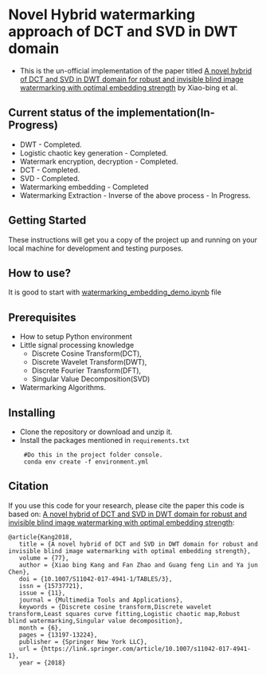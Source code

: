 # Novel Hybrid watermarking approach of DCT and SVD in DWT domain

* This is the un-official implementation of the paper titled [A novel hybrid of DCT and SVD in DWT domain
for robust and invisible blind image watermarking
with optimal embedding strength](https://link.springer.com/article/10.1007/s11042-017-4941-1) by Xiao-bing et al.

## Current status of the implementation(In-Progress)
* DWT - Completed.
* Logistic chaotic key generation - Completed.
* Watermark encryption, decryption - Completed.
* DCT - Completed.
* SVD - Completed.
* Watermarking embedding - Completed
* Watermarking Extraction - Inverse of the above process - In Progress.

## Getting Started

These instructions will get you a copy of the project up and running on your local machine for development and testing purposes.

## How to use?

It is good to start with [watermarking_embedding_demo.ipynb](https://github.com/mannam95/watermark_dct_svd_in_dwt/blob/main/src/watermarking_embedding_demo.ipynb) file


## Prerequisites

* How to setup Python environment
* Little signal processing knowledge
    * Discrete Cosine Transform(DCT),
    * Discrete Wavelet Transform(DWT),
    * Discrete Fourier Transform(DFT),
    * Singular Value Decomposition(SVD)
* Watermarking Algorithms.

## Installing

* Clone the repository or download and unzip it.    
* Install the packages mentioned in `requirements.txt`
   ```
    #Do this in the project folder console.
    conda env create -f environment.yml
  ```

## Citation
If you use this code for your research, please cite the paper this code is based on: <a href="https://link.springer.com/article/10.1007/s11042-017-4941-1">A novel hybrid of DCT and SVD in DWT domain
for robust and invisible blind image watermarking
with optimal embedding strength</a>:

```
@article{Kang2018,
   title = {A novel hybrid of DCT and SVD in DWT domain for robust and invisible blind image watermarking with optimal embedding strength},
   volume = {77},
   author = {Xiao bing Kang and Fan Zhao and Guang feng Lin and Ya jun Chen},
   doi = {10.1007/S11042-017-4941-1/TABLES/3},
   issn = {15737721},
   issue = {11},
   journal = {Multimedia Tools and Applications},
   keywords = {Discrete cosine transform,Discrete wavelet transform,Least squares curve fitting,Logistic chaotic map,Robust blind watermarking,Singular value decomposition},
   month = {6},
   pages = {13197-13224},
   publisher = {Springer New York LLC},
   url = {https://link.springer.com/article/10.1007/s11042-017-4941-1},
   year = {2018}
```